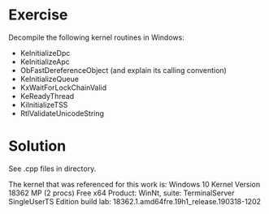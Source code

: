 # Exercise
Decompile the following kernel routines in Windows:
* KeInitializeDpc
* KeInitializeApc
* ObFastDereferenceObject (and explain its calling convention)
* KeInitializeQueue
* KxWaitForLockChainValid
* KeReadyThread
* KiInitializeTSS
* RtlValidateUnicodeString

# Solution
See .cpp files in directory.

The kernel that was referenced for this work is:
Windows 10 Kernel Version 18362 MP (2 procs) Free x64
Product: WinNt, suite: TerminalServer SingleUserTS
Edition build lab: 18362.1.amd64fre.19h1_release.190318-1202
